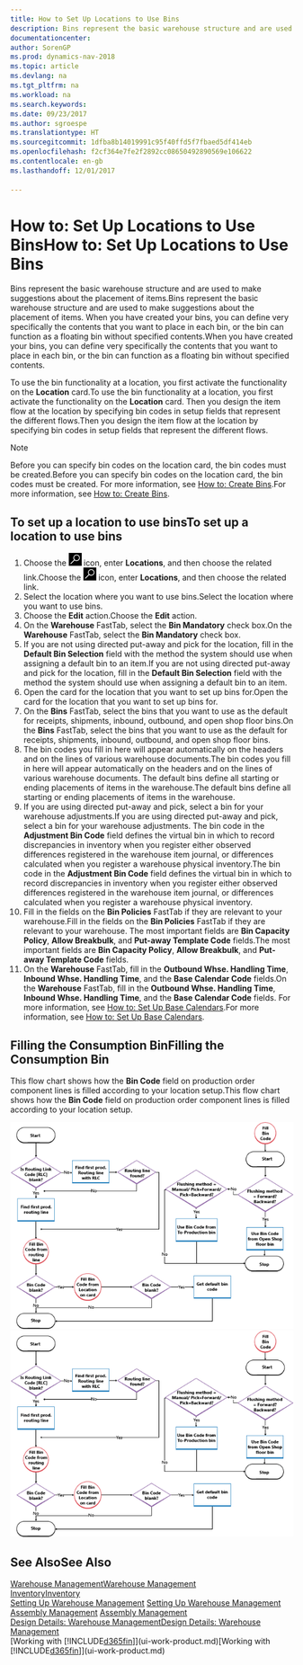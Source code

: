 ```yaml
---
title: How to Set Up Locations to Use Bins
description: Bins represent the basic warehouse structure and are used to make suggestions about the placement of items. When you have created your bins, you can define very specifically the contents that you want to place in each bin, or the bin can function as a floating bin without specified contents.
documentationcenter: 
author: SorenGP
ms.prod: dynamics-nav-2018
ms.topic: article
ms.devlang: na
ms.tgt_pltfrm: na
ms.workload: na
ms.search.keywords: 
ms.date: 09/23/2017
ms.author: sgroespe
ms.translationtype: HT
ms.sourcegitcommit: 1dfba8b14019991c95f40ffd5f7fbaed5df414eb
ms.openlocfilehash: f2cf364e7fe2f2892cc08650492890569e106622
ms.contentlocale: en-gb
ms.lasthandoff: 12/01/2017

---
```

# <a name="how-to-set-up-locations-to-use-bins"></a><span data-ttu-id="ff5dc-104">How to: Set Up Locations to Use Bins</span><span class="sxs-lookup"><span data-stu-id="ff5dc-104">How to: Set Up Locations to Use Bins</span></span>
<span data-ttu-id="ff5dc-105">Bins represent the basic warehouse structure and are used to make suggestions about the placement of items.</span><span class="sxs-lookup"><span data-stu-id="ff5dc-105">Bins represent the basic warehouse structure and are used to make suggestions about the placement of items.</span></span> <span data-ttu-id="ff5dc-106">When you have created your bins, you can define very specifically the contents that you want to place in each bin, or the bin can function as a floating bin without specified contents.</span><span class="sxs-lookup"><span data-stu-id="ff5dc-106">When you have created your bins, you can define very specifically the contents that you want to place in each bin, or the bin can function as a floating bin without specified contents.</span></span>  

<span data-ttu-id="ff5dc-107">To use the bin functionality at a location, you first activate the functionality on the **Location** card.</span><span class="sxs-lookup"><span data-stu-id="ff5dc-107">To use the bin functionality at a location, you first activate the functionality on the **Location** card.</span></span> <span data-ttu-id="ff5dc-108">Then you design the item flow at the location by specifying bin codes in setup fields that represent the different flows.</span><span class="sxs-lookup"><span data-stu-id="ff5dc-108">Then you design the item flow at the location by specifying bin codes in setup fields that represent the different flows.</span></span>  

> [!NOTE]  
>  <span data-ttu-id="ff5dc-109">Before you can specify bin codes on the location card, the bin codes must be created.</span><span class="sxs-lookup"><span data-stu-id="ff5dc-109">Before you can specify bin codes on the location card, the bin codes must be created.</span></span> <span data-ttu-id="ff5dc-110">For more information, see [How to: Create Bins](warehouse-how-to-create-individual-bins.md).</span><span class="sxs-lookup"><span data-stu-id="ff5dc-110">For more information, see [How to: Create Bins](warehouse-how-to-create-individual-bins.md).</span></span>  

## <a name="to-set-up-a-location-to-use-bins"></a><span data-ttu-id="ff5dc-111">To set up a location to use bins</span><span class="sxs-lookup"><span data-stu-id="ff5dc-111">To set up a location to use bins</span></span>  
1.  <span data-ttu-id="ff5dc-112">Choose the ![Search for Page or Report](media/ui-search/search_small.png "Search for Page or Report icon") icon, enter **Locations**, and then choose the related link.</span><span class="sxs-lookup"><span data-stu-id="ff5dc-112">Choose the ![Search for Page or Report](media/ui-search/search_small.png "Search for Page or Report icon") icon, enter **Locations**, and then choose the related link.</span></span>  
2.  <span data-ttu-id="ff5dc-113">Select the location where you want to use bins.</span><span class="sxs-lookup"><span data-stu-id="ff5dc-113">Select the location where you want to use bins.</span></span>  
3.  <span data-ttu-id="ff5dc-114">Choose the **Edit** action.</span><span class="sxs-lookup"><span data-stu-id="ff5dc-114">Choose the **Edit** action.</span></span>  
4.  <span data-ttu-id="ff5dc-115">On the **Warehouse** FastTab, select the **Bin Mandatory** check box.</span><span class="sxs-lookup"><span data-stu-id="ff5dc-115">On the **Warehouse** FastTab, select the **Bin Mandatory** check box.</span></span>  
5.  <span data-ttu-id="ff5dc-116">If you are not using directed put-away and pick for the location, fill in the **Default Bin Selection** field with the method the system should use when assigning a default bin to an item.</span><span class="sxs-lookup"><span data-stu-id="ff5dc-116">If you are not using directed put-away and pick for the location, fill in the **Default Bin Selection** field with the method the system should use when assigning a default bin to an item.</span></span>  
6.  <span data-ttu-id="ff5dc-117">Open the card for the location that you want to set up bins for.</span><span class="sxs-lookup"><span data-stu-id="ff5dc-117">Open the card for the location that you want to set up bins for.</span></span>
7.  <span data-ttu-id="ff5dc-118">On the **Bins** FastTab, select the bins that you want to use as the default for receipts, shipments, inbound, outbound, and open shop floor bins.</span><span class="sxs-lookup"><span data-stu-id="ff5dc-118">On the **Bins** FastTab, select the bins that you want to use as the default for receipts, shipments, inbound, outbound, and open shop floor bins.</span></span>  
8.  <span data-ttu-id="ff5dc-119">The bin codes you fill in here will appear automatically on the headers and on the lines of various warehouse documents.</span><span class="sxs-lookup"><span data-stu-id="ff5dc-119">The bin codes you fill in here will appear automatically on the headers and on the lines of various warehouse documents.</span></span> <span data-ttu-id="ff5dc-120">The default bins define all starting or ending placements of items in the warehouse.</span><span class="sxs-lookup"><span data-stu-id="ff5dc-120">The default bins define all starting or ending placements of items in the warehouse.</span></span>  
9.  <span data-ttu-id="ff5dc-121">If you are using directed put-away and pick, select a bin for your warehouse adjustments.</span><span class="sxs-lookup"><span data-stu-id="ff5dc-121">If you are using directed put-away and pick, select a bin for your warehouse adjustments.</span></span> <span data-ttu-id="ff5dc-122">The bin code in the **Adjustment Bin Code** field defines the virtual bin in which to record discrepancies in inventory when you register either observed differences registered in the warehouse item journal, or differences calculated when you register a warehouse physical inventory.</span><span class="sxs-lookup"><span data-stu-id="ff5dc-122">The bin code in the **Adjustment Bin Code** field defines the virtual bin in which to record discrepancies in inventory when you register either observed differences registered in the warehouse item journal, or differences calculated when you register a warehouse physical inventory.</span></span>  
10. <span data-ttu-id="ff5dc-123">Fill in the fields on the **Bin Policies** FastTab if they are relevant to your warehouse.</span><span class="sxs-lookup"><span data-stu-id="ff5dc-123">Fill in the fields on the **Bin Policies** FastTab if they are relevant to your warehouse.</span></span> <span data-ttu-id="ff5dc-124">The most important fields are **Bin Capacity Policy**, **Allow Breakbulk**, and **Put-away Template Code** fields.</span><span class="sxs-lookup"><span data-stu-id="ff5dc-124">The most important fields are **Bin Capacity Policy**, **Allow Breakbulk**, and **Put-away Template Code** fields.</span></span>  
11. <span data-ttu-id="ff5dc-125">On the **Warehouse** FastTab, fill in the **Outbound Whse. Handling Time**, **Inbound Whse. Handling Time**, and the **Base Calendar Code** fields.</span><span class="sxs-lookup"><span data-stu-id="ff5dc-125">On the **Warehouse** FastTab, fill in the **Outbound Whse. Handling Time**, **Inbound Whse. Handling Time**, and the **Base Calendar Code** fields.</span></span> <span data-ttu-id="ff5dc-126">For more information, see [How to: Set Up Base Calendars](across-how-to-assign-base-calendars.md).</span><span class="sxs-lookup"><span data-stu-id="ff5dc-126">For more information, see [How to: Set Up Base Calendars](across-how-to-assign-base-calendars.md).</span></span>

## <a name="filling-the-consumption-bin"></a><span data-ttu-id="ff5dc-127">Filling the Consumption Bin</span><span class="sxs-lookup"><span data-stu-id="ff5dc-127">Filling the Consumption Bin</span></span>
<span data-ttu-id="ff5dc-128">This flow chart shows how the **Bin Code** field on production order component lines is filled according to your location setup.</span><span class="sxs-lookup"><span data-stu-id="ff5dc-128">This flow chart shows how the **Bin Code** field on production order component lines is filled according to your location setup.</span></span>

<span data-ttu-id="ff5dc-129">![Bin flow chart](media/binflow.png "BinFlow")</span><span class="sxs-lookup"><span data-stu-id="ff5dc-129">![Bin flow chart](media/binflow.png "BinFlow")</span></span>  

## <a name="see-also"></a><span data-ttu-id="ff5dc-130">See Also</span><span class="sxs-lookup"><span data-stu-id="ff5dc-130">See Also</span></span>
[<span data-ttu-id="ff5dc-131">Warehouse Management</span><span class="sxs-lookup"><span data-stu-id="ff5dc-131">Warehouse Management</span></span>](warehouse-manage-warehouse.md)  
[<span data-ttu-id="ff5dc-132">Inventory</span><span class="sxs-lookup"><span data-stu-id="ff5dc-132">Inventory</span></span>](inventory-manage-inventory.md)  
<span data-ttu-id="ff5dc-133">[Setting Up Warehouse Management](warehouse-setup-warehouse.md)   </span><span class="sxs-lookup"><span data-stu-id="ff5dc-133">[Setting Up Warehouse Management](warehouse-setup-warehouse.md)   </span></span>  
<span data-ttu-id="ff5dc-134">[Assembly Management](assembly-assemble-items.md)  </span><span class="sxs-lookup"><span data-stu-id="ff5dc-134">[Assembly Management](assembly-assemble-items.md)  </span></span>  
[<span data-ttu-id="ff5dc-135">Design Details: Warehouse Management</span><span class="sxs-lookup"><span data-stu-id="ff5dc-135">Design Details: Warehouse Management</span></span>](design-details-warehouse-management.md)  
<span data-ttu-id="ff5dc-136">[Working with [!INCLUDE[d365fin](includes/d365fin_md.md)]](ui-work-product.md)</span><span class="sxs-lookup"><span data-stu-id="ff5dc-136">[Working with [!INCLUDE[d365fin](includes/d365fin_md.md)]](ui-work-product.md)</span></span>

